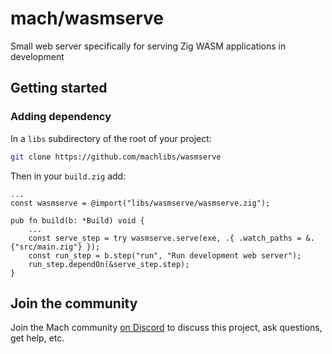 # mach/wasmserve

Small web server specifically for serving Zig WASM applications in development

## Getting started

### Adding dependency

In a `libs` subdirectory of the root of your project:

```sh
git clone https://github.com/machlibs/wasmserve
```

Then in your `build.zig` add:

```zig
...
const wasmserve = @import("libs/wasmserve/wasmserve.zig");

pub fn build(b: *Build) void {
    ...
    const serve_step = try wasmserve.serve(exe, .{ .watch_paths = &.{"src/main.zig"} });
    const run_step = b.step("run", "Run development web server");
    run_step.dependOn(&serve_step.step);
}
```

## Join the community

Join the Mach community [on Discord](https://discord.gg/XNG3NZgCqp) to discuss this project, ask questions, get help, etc.
